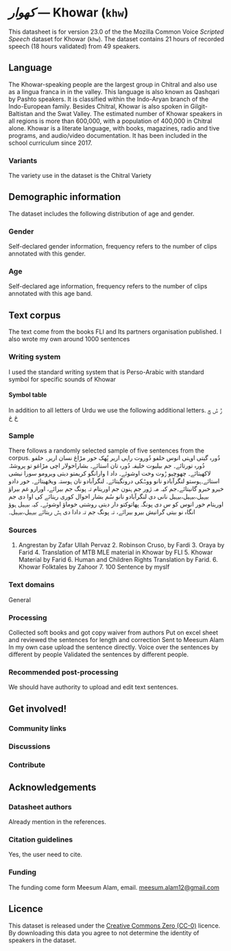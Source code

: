# *کھوار* &mdash; Khowar (`khw`)
This datasheet is for version 23.0 of the the Mozilla Common Voice *Scripted Speech* dataset 
for Khowar (`khw`). The dataset contains 21 hours of recorded
speech (18 hours validated) from 49 speakers.

## Language
<!-- {{LANGUAGE_DESCRIPTION}} -->
<!-- Provide a brief (1-2 paragraph) description of your language -->

The Khowar-speaking people are the largest group in Chitral and also use as a lingua franca in in the valley. This language is also known as Qashqari by Pashto speakers. It is classified within the Indo-Aryan branch of the Indo-European family. Besides Chitral, Khowar is also spoken in Gilgit-Baltistan and the Swat Valley. The estimated number of Khowar speakers in all regions is more than 600,000, with a population of 400,000 in Chitral alone. Khowar is a literate language, with books, magazines, radio and tive programs, and audio/video documentation. It has been included in the school curriculum since 2017.

### Variants
<!-- {{VARIANT_DESCRIPTION}} -->
<!-- @ OPTIONAL @ -->
<!-- Describe the variants (MCV variants) of your language -->

The variety use in the dataset is the Chitral Variety 

## Demographic information
<!-- You can get a lot of the information in this section from https://analyzer.cv-toolbox.web.tr/browse -->
The dataset includes the following distribution of age and gender.

### Gender
<!-- {{GENDER_TABLE}} -->
<!-- @ AUTOMATICALLY GENERATED @ -->
<!-- | Gender | Frequency |
|--------|-----------|
| male, masculine | ? |
| undeclared | ? |
| female, feminine | ? | -->
Self-declared gender information, frequency refers to the number of clips annotated with this gender.

### Age
<!-- {{AGE_TABLE}} -->
<!-- @ AUTOMATICALLY GENERATED @ -->
<!-- | Age band | Frequency |
|----------|-----------|
| teens | ? |
| twenties | ? |
| thirties | ? |
| fourties | ? |
| fifties | ? |
   ...if other age ranges are present in your data, add rows... -->
Self-declared age information, frequency refers to the number of clips annotated with this age band.

## Text corpus
<!-- {{TEXT_CORPUS_DESCRIPTION}} -->
<!-- @ OPTIONAL @ -->
<!-- An overview of the text corpus, with information such as average length (in characters and words) of validated sentences. -->

The text come from the books FLI and Its partners organisation published. I also wrote my own around 1000 sentences

### Writing system
<!-- {{WRITING_SYSTEM_DESCRIPTION}} -->
<!-- @ OPTIONAL @ -->
<!-- A description of the writing system (or writing systems) used in the text corpus -->

I used the standard writing system that is Perso-Arabic with standard symbol for specific sounds of Khowar

#### Symbol table
<!-- {{ALPHABET_TABLE}} -->
<!-- @ OPTIONAL @ -->
<!-- If the writing system is alphabetic, you can include the valid alphabet here -->

In addition to all  letters of Urdu we use the following additional letters. ݱ ݰ ݯ  ځ څ

### Sample
<!-- {{SENTENCES_SAMPLE}} -->
There follows a randomly selected sample of five sentences from the corpus.
دُورہ گیتی اوہتی انوس خلفو دُوروت راہی اریر پُھک خور مڑاغ نسان اریر۔ خلفو دُورہ تورتائے۔ جم بیلیوت خلیفہ دُورہ تان استائے۔ بشاراحولار اچی مڑاغو تو پروشٹہ لاکھیتائے۔ چھوچیو ݱوت وخت اوشوئے۔ داد ا وارانگو کریمتو دیتی ویرومو سورا نیشی استائے۔ہوستو لنگرآبادو نانو ووݰکی درونگیتائے۔ لنگرآبادو نان ہوستہ ویڅھیتائے۔ خور دادو خیرو خبرو گانیتائے۔جم کیہ مہ ژور جم ہنون جم اوریتام تہ پونگ جم بیرائے، اورارو غم بیراؤ بیہیل،بیہیل،بیہیل نانی دی لنگرآبادو نانو سُم بشار احوال کوری ریتائے کی اوا دی جم اوریتام خور انوس کو س دی پونگہ پھاتوکتو دار دیتی روشتی خوماؤ اوشوئے۔ کیہ بیہیل ہوؤ انگاہ نو بیتی گرانیش بیرو بیرائے، تہ پونگ جم تہ دادا دی ہݰ ریتائے بیہیل،بیہیل۔

### Sources
<!-- {{SOURCES_LIST}} -->
<!-- @ OPTIONAL @ -->
<!-- A list of sentence sources, can be curated to the top-N -->

1. Angrestan by Zafar Ullah Pervaz 2. Robinson Cruso,  by Fardi 3. Oraya by Farid 4. Translation of MTB MLE material in Khowar by FLI 5. Khowar Material by Farid 6. Human and Children Rights Translation by Farid.  6. Khowar Folktales by Zahoor 7. 100 Sentence by myslf 

### Text domains
<!-- {{TEXT_DOMAIN_DESCRIPTION}} -->
<!-- @ OPTIONAL @ -->
<!-- What text domains are represented in the corpus? -->

General

### Processing
<!-- {{PROCESSING_DESCRIPTION}} -->
<!-- @ OPTIONAL @ -->
<!-- How has the text data been processed -->

Collected soft books and got copy waiver from authors  Put on excel sheet and reviewed the sentences for length and correction  Sent to Meesum Alam  In my own case upload the sentence directly.  Voice over the sentences by different by people Validated the sentences by different people. 

### Recommended post-processing
<!-- {{RECOMMENDED_POSTPROCESSING_DESCRIPTION}} -->
<!-- @ OPTIONAL @ -->
<!-- What should people do before they use the data, for example Unicode normalisation -->

We should have authority to upload and edit text sentences. 

## Get involved!


### Community links
<!-- {{COMMUNITY_LINKS_LIST}} -->
<!-- @ OPTIONAL @ -->
<!-- Links to community chats / fora -->



### Discussions
<!-- {{DISCUSSION_LINKS_LIST}} -->
<!-- @ OPTIONAL @ -->
<!-- Any links to discussions, for example on Discourse or other fora or blogs can be included here -->



### Contribute
<!-- {{CONTRIBUTE_LINKS_LIST}} -->
<!-- Here you can include links for how to contribute to the dataset -->



## Acknowledgements


### Datasheet authors
<!-- {{DATASHEET_AUTHORS_LIST}} -->
<!-- A list in the format of: Your Name <email@email.com> -->

Already mention in the references. 

### Citation guidelines
<!-- {{CITATION_DESCRIPTION}} -->
<!-- @ OPTIONAL @ -->
<!-- If you published a paper and would like people to cite it, you can include the BiBTeX here -->

Yes, the user need to cite. 

### Funding
<!-- {{FUNDING_DESCRIPTION}} -->
<!-- @ OPTIONAL @ -->
<!-- If you received any funding, you can include the acknowledgement here -->

The funding come form Meesum Alam, email. meesum.alam12@gmail.com

## Licence
This dataset is released under the [Creative Commons Zero (CC-0)](https://creativecommons.org/public-domain/cc0/) licence. By downloading this data
you agree to not determine the identity of speakers in the dataset.
